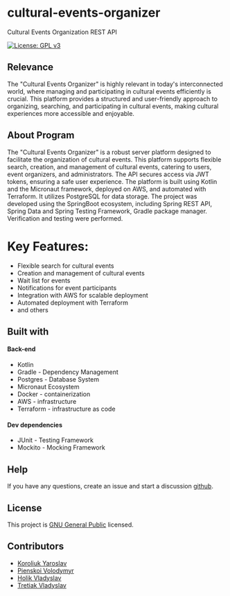 # cultural-events-organizer
Cultural Events Organization REST API

[![License: GPL v3](https://img.shields.io/badge/License-GPLv3-blue.svg)](https://www.gnu.org/licenses/gpl-3.0)

## Relevance
The "Cultural Events Organizer" is highly relevant in today's interconnected world, where managing and participating in cultural events efficiently is crucial. This platform provides a structured and user-friendly approach to organizing, searching, and participating in cultural events, making cultural experiences more accessible and enjoyable.

## About Program
The "Cultural Events Organizer" is a robust server platform designed to facilitate the organization of cultural events. This platform supports flexible search, creation, and management of cultural events, catering to users, event organizers, and administrators. The API secures access via JWT tokens, ensuring a safe user experience. The platform is built using Kotlin and the Micronaut framework, deployed on AWS, and automated with Terraform. It utilizes PostgreSQL for data storage.
The project was developed using the SpringBoot ecosystem, including Spring REST API, Spring Data and Spring Testing Framework, Gradle package manager. Verification and testing were performed.

# Key Features:
* Flexible search for cultural events
* Creation and management of cultural events
* Wait list for events
* Notifications for event participants
* Integration with AWS for scalable deployment
* Automated deployment with Terraform
* and others

## Built with
#### Back-end
* Kotlin
* Gradle - Dependency Management
* Postgres - Database System
* Micronaut Ecosystem
* Docker - containerization
* AWS - infrastructure
* Terraform - infrastructure as code
#### Dev dependencies
* JUnit - Testing Framework
* Mockito - Mocking Framework

## Help

If you have any questions, create an issue and start a discussion
[github](https://github.com/InvictoProjects/cultural-events-organizer/issues).

## License
This project is [GNU General Public](https://www.gnu.org/licenses/gpl-3.0) licensed.

## Contributors
- [Koroliuk Yaroslav](https://github.com/Koroliuk)
- [Pienskoi Volodymyr](https://github.com/Pienskoi)
- [Holik Vladyslav](https://github.com/VladyslavHolik)
- [Tretiak Vladyslav](https://github.com/Proxima-C)
